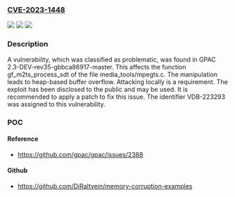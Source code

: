 ### [CVE-2023-1448](https://cve.mitre.org/cgi-bin/cvename.cgi?name=CVE-2023-1448)
![](https://img.shields.io/static/v1?label=Product&message=GPAC&color=blue)
![](https://img.shields.io/static/v1?label=Version&message=%3D%202.3-DEV-rev35-gbbca86917-master%20&color=brighgreen)
![](https://img.shields.io/static/v1?label=Vulnerability&message=CWE-122%20Heap-based%20Buffer%20Overflow&color=brighgreen)

### Description

A vulnerability, which was classified as problematic, was found in GPAC 2.3-DEV-rev35-gbbca86917-master. This affects the function gf_m2ts_process_sdt of the file media_tools/mpegts.c. The manipulation leads to heap-based buffer overflow. Attacking locally is a requirement. The exploit has been disclosed to the public and may be used. It is recommended to apply a patch to fix this issue. The identifier VDB-223293 was assigned to this vulnerability.

### POC

#### Reference
- https://github.com/gpac/gpac/issues/2388

#### Github
- https://github.com/DiRaltvein/memory-corruption-examples

